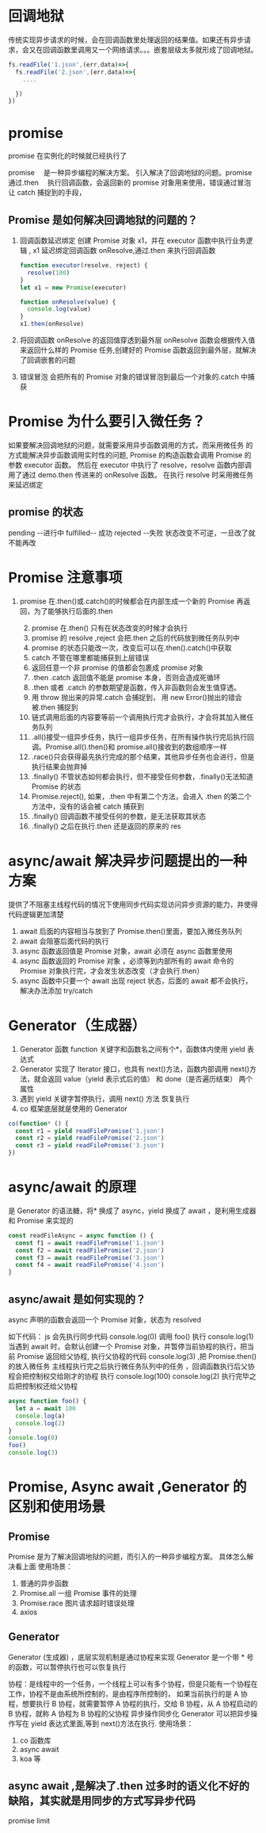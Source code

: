 # 回调地狱

传统实现异步请求的时候，会在回调函数里处理返回的结果值。如果还有异步请求，会又在回调函数里调用又一个网络请求。。。嵌套层级太多就形成了回调地狱。

```js
fs.readFile('1.json',(err,data)=>{
  fs.readFile('2.json',(err,data)=>{
    ....

  })
})
```

# promise

promise 在实例化的时候就已经执行了

promise 　是一种异步编程的解决方案。 引入解决了回调地狱的问题。promise 通过.then 　执行回调函数，会返回新的 promise 对象用来使用，错误通过冒泡让 catch 捕捉到的手段，

## Promise 是如何解决回调地狱的问题的？

1. 回调函数延迟绑定
   创建 Promise 对象 x1，并在 executor 函数中执行业务逻辑 , x1 延迟绑定回调函数 onResolve,通过.then 来执行回调函数

   ```js
   function executor(resolve, reject) {
     resolve(100)
   }
   let x1 = new Promise(executor)

   function onResolve(value) {
     console.log(value)
   }
   x1.then(onResolve)
   ```

2. 将回调函数 onResolve 的返回值穿透到最外层
   onResolve 函数会根据传入值来返回什么样的 Promise 任务,创建好的 Promise 函数返回到最外层，就解决了回调嵌套的问题
3. 错误冒泡
   会把所有的 Promise 对象的错误冒泡到最后一个对象的.catch 中捕获

# Promise 为什么要引入微任务？

如果要解决回调地狱的问题，就需要采用异步函数调用的方式，而采用微任务 的方式能解决异步函数调用实时性的问题,
Promise 的构造函数会调用 Promise 的参数 executor 函数。
然后在 executor 中执行了 resolve，resolve 函数内部调用了通过 demo.then 传进来的 onResolve 函数。
在执行 resolve 时采用微任务来延迟绑定

## promise 的状态

pending --进行中 fulfilled-- 成功 rejected --失败
状态改变不可逆，一旦改了就不能再改

# Promise 注意事项

1. promise 在.then()或.catch()的时候都会在内部生成一个新的 Promise 再返回，为了能够执行后面的.then

   2. promise 在.then() 只有在状态改变的时候才会执行
   3. promise 的 resolve ,reject 会把.then 之后的代码放到微任务队列中
   4. promise 的状态只能改一次，改变后可以在.then().catch()中获取
   5. catch 不管在哪里都能捕获到上层错误
   6. 返回任意一个非 promise 的值都会包裹成 promise 对象
   7. .then .catch 返回值不能是 promise 本身，否则会造成死循环
   8. .then 或者 .catch 的参数期望是函数，传入非函数则会发生值穿透。
   9. 用 throw 抛出来的异常.catch 会捕捉到， 用 new Error()抛出的错会被.then 捕捉到
   10. 链式调用后面的内容要等前一个调用执行完才会执行，才会将其加入微任务队列
   11. .all()接受一组异步任务，执行一组异步任务，在所有操作执行完后执行回调。Promise.all().then()和 promise.all()接收到的数组顺序一样
   12. .race()只会获得最先执行完成的那个结果，其他异步任务也会进行，但是执行结果会抛弃掉
   13. .finally() 不管状态如何都会执行，但不接受任何参数，.finally()无法知道 Promise 的状态
   14. Promise.reject(), 如果，.then 中有第二个方法，会进入 .then 的第二个方法中，没有的话会被 catch 捕获到
   15. .finally() 回调函数不接受任何的参数，是无法获取其状态
   16. .finally() 之后在执行.then 还是返回的原来的 res

# async/await 解决异步问题提出的一种方案

提供了不阻塞主线程代码的情况下使用同步代码实现访问异步资源的能力，并使得代码逻辑更加清楚

1. await 后面的内容相当与放到了 Promise.then()里面，要加入微任务队列
2. await 会阻塞后面代码的执行
3. async 函数返回值是 Promise 对象，await 必须在 async 函数里使用
4. async 函数返回的 Promise 对象 ，必须等到内部所有的 await 命令的 Promise 对象执行完，才会发生状态改变（才会执行.then）
5. async 函数中只要一个 await 出现 reject 状态，后面的 await 都不会执行，解决办法添加 try/catch

# Generator（生成器）

1. Generator 函数 function 关键字和函数名之间有个\*，函数体内使用 yield 表达式
2. Generator 实现了 Iterator 接口，也具有 next()方法，函数内部调用 next()方法，就会返回 value（yield 表示式后的值） 和 done（是否遍历结束） 两个属性
3. 遇到 yield 关键字暂停执行，调用 next() 方法 恢复执行
4. co 框架底层就是使用的 Generator

```js
co(function* () {
  const r1 = yield readFilePromise('1.json')
  const r2 = yield readFilePromise('2.json')
  const r3 = yield readFilePromise('3.json')
})
```

# async/await 的原理

是 Generator 的语法糖，将\* 换成了 async，yield 换成了 await ，是利用生成器和 Promise 来实现的

```js
const readFileAsync = async function () {
  const f1 = await readFilePromise('1.json')
  const f2 = await readFilePromise('2.json')
  const f3 = await readFilePromise('3.json')
  const f4 = await readFilePromise('4.json')
}
```

## async/await 是如何实现的？

async 声明的函数会返回一个 Promise 对象，状态为 resolved

如下代码：
js 会先执行同步代码 console.log(0)
调用 foo() 执行 console.log(1)
当遇到 await 时，会默认创建一个 Promise 对象，并暂停当前协程的执行，把当前 Promise 返回给父协程,
执行父协程的代码 console.log(3) ,把 Promise.then()的放入微任务
主线程执行完之后执行微任务队列中的任务 ，回调函数执行后父协程会把控制权交给刚才的协程 执行 console.log(100) console.log(2)
执行完毕之后把控制权还给父协程

```js
async function foo() {
  let a = await 100
  console.log(a)
  console.log(2)
}
console.log(0)
foo()
console.log(3)
```

# Promise, Async await ,Generator 的区别和使用场景

## Promise

Promise 是为了解决回调地狱的问题，而引入的一种异步编程方案。 具体怎么解决看上面
使用场景：

1. 普通的异步函数
2. Promise.all 一组 Promise 事件的处理
3. Promise.race 图片请求超时错误处理
4. axios

## Generator

Generator (生成器) ，底层实现机制是通过协程来实现
Generator 是一个带 \* 号的函数，可以暂停执行也可以恢复执行

协程：是线程中的一个任务，一个线程上可以有多个协程，但是只能有一个协程在工作，协程不是由系统所控制的，是由程序所控制的，
如果当前执行的是 A 协程，想要执行 B 协程，就需要暂停 A 协程的执行，交给 B 协程，从 A 协程启动的 B 协程，就称 A 协程为 B 协程的父协程
异步操作同步化
Generator 可以把异步操作写在 yield 表达式里面,等到 next()方法在执行.
使用场景：

1. co 函数库
2. async await
3. koa 等

## async await ,是解决了.then 过多时的语义化不好的缺陷，其实就是用同步的方式写异步代码

promise limit
